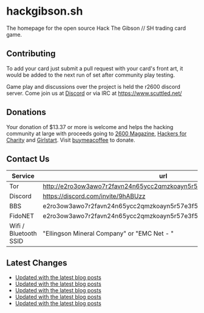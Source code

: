 # hackgibson.sh
The homepage for the open source Hack The Gibson // SH trading card game.


## Contributing

To add your card just submit a pull request with your card's front art, it would be added to the next run of set after community play testing.

Game play and discussions over the project is held the r2600 discord server. Come join us at [Discord](https://discord.com/invite/9hABUzz) or via IRC at https://www.scuttled.net/


## Donations

Your donation of $13.37 or more is welcome and helps the hacking community at large with proceeds going to [2600 Magazine](https://2600.com/), [Hackers for Charity](https://hackersforcharity.org) and [Girlstart](https://girlstart.org).  Visit [buymeacoffee](https://www.buymeacoffee.com/hackgibson.sh) to donate.


## Contact Us

Service | url
-|-
Tor | http://e2ro3ow3awo7r2favn24n65ycc2qmzkoayn5r57e3f56nvjwdcgg32ad.onion
Discord | https://discord.com/invite/9hABUzz
BBS | e2ro3ow3awo7r2favn24n65ycc2qmzkoayn5r57e3f56nvjwdcgg32ad.onion:23
FidoNET | e2ro3ow3awo7r2favn24n65ycc2qmzkoayn5r57e3f56nvjwdcgg32ad.onion:24554
Wifi / Bluetooth SSID | "Ellingson Mineral Company" or "EMC Net - <fidonet address>"

## Latest Changes
<!-- BLOG-POST-LIST:START -->
- [Updated with the latest blog posts](https://github.com/DFW2600/hackgibson.sh/commit/b95e11687ffa1d4979ab9b93a11ccaef4aeb90db)
- [Updated with the latest blog posts](https://github.com/DFW2600/hackgibson.sh/commit/fd19fabf45d17acfd82a10abf84ab6c4ef5eab3b)
- [Updated with the latest blog posts](https://github.com/DFW2600/hackgibson.sh/commit/8c50e12573a64055b2bb9e95c88d8c3a6cb06b0b)
- [Updated with the latest blog posts](https://github.com/DFW2600/hackgibson.sh/commit/2026c09376ea43539c56ba687b8bf2bfbf603a66)
- [Updated with the latest blog posts](https://github.com/DFW2600/hackgibson.sh/commit/ab9536c454eea56de6ccef50f9abd1cf8ba412b5)
<!-- BLOG-POST-LIST:END -->
